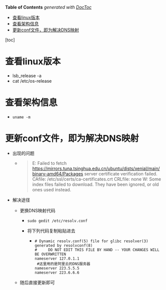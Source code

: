 <!-- START doctoc generated TOC please keep comment here to allow auto update -->
<!-- DON'T EDIT THIS SECTION, INSTEAD RE-RUN doctoc TO UPDATE -->
**Table of Contents**  *generated with [DocToc](https://github.com/thlorenz/doctoc)*

- [查看linux版本](#%E6%9F%A5%E7%9C%8Blinux%E7%89%88%E6%9C%AC)
- [查看架构信息](#%E6%9F%A5%E7%9C%8B%E6%9E%B6%E6%9E%84%E4%BF%A1%E6%81%AF)
- [更新conf文件，即为解决DNS映射](#%E6%9B%B4%E6%96%B0conf%E6%96%87%E4%BB%B6%E5%8D%B3%E4%B8%BA%E8%A7%A3%E5%86%B3dns%E6%98%A0%E5%B0%84)

<!-- END doctoc generated TOC please keep comment here to allow auto update -->

[toc]

# 查看linux版本

- lsb_release -a
- cat /etc/os-release

# 查看架构信息

- ```
  uname -m
  ```

# 更新conf文件，即为解决DNS映射

- 出现的问题

  - > E: Failed to fetch https://mirrors.tuna.tsinghua.edu.cn/ubuntu/dists/xenial/main/binary-amd64/Packages  server certificate verification failed. CAfile: /etc/ssl/certs/ca-certificates.crt CRLfile: none
    > W: Some index files failed to download. They have been ignored, or old ones used instead.

- 解决途径

  - 更换DNS映射代码

    - ```
      sudo gedit /etc/resolv.conf
      ```

    - 将下列代码复制粘贴进去

      - ```
        # Dynamic resolv.conf(5) file for glibc resolver(3) generated by resolvconf(8)
        #     DO NOT EDIT THIS FILE BY HAND -- YOUR CHANGES WILL BE OVERWRITTEN
        nameserver 127.0.1.1
         #这里用的是阿里云的DNS服务器
        nameserver 223.5.5.5  
        nameserver 223.6.6.6
        ```

  - 随后直接更新即可
